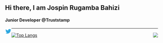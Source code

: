 ## Hi there, I am Jospin Rugamba Bahizi

#### Junior Developer @Truststamp


<a href="https://twitter.com/jospinrugamba">
  <img align="left" alt="Jospin Rugamba Bahizi| Twitter" width="21px" src="assets/twitter.png" />
</a>

---

<a href="https://github.com/jbahizi">
  <img align="right" src="https://github-readme-stats.vercel.app/api?username=jbahizi&show_icons=true&hide_border=true&theme=nord&inlude_all_commits=true&count_private=true&show_owner=true" />
</a>

[![Top Langs](https://github-readme-stats.vercel.app/api/top-langs/?username=jbahizi&langs_count=10&theme=nord&hide_border=true)](https://github.com/jbahizi)



[twitter]: https://twitter.com/jospinrugamba
[linkedin]: https://linkedin.com/in/jospinbahizi

